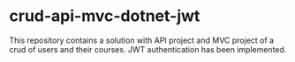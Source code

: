 # crud-api-mvc-dotnet-jwt
This repository contains a solution with API project and MVC project of a crud of users and their courses. JWT authentication has been implemented.
